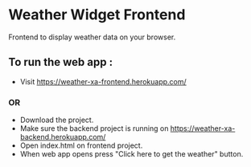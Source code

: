 # Weather Widget Frontend

Frontend to display weather data on your browser.

## To run the web app :

- Visit https://weather-xa-frontend.herokuapp.com/

### OR

- Download the project.
- Make sure the backend project is running on https://weather-xa-backend.herokuapp.com/
- Open index.html on frontend project.
- When web app opens press "Click here to get the weather" button.
